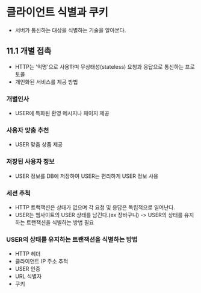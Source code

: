 # 클라이언트 식별과 쿠키
- 서버가 통신하는 대상을 식별하는 기술을 알아본다.

## 11.1 개별 접촉
- HTTP는 '익명'으로 사용하며 무상태성(stateless) 요청과 응답으로 통신하는 프로토콜
- 개인화된 서비스를 제공 방법

### 개별인사
- USER에 특화된 환영 메시지나 페이지 제공

### 사용자 맞춤 추천
- USER 맞춤 상품 제공

### 저장된 사용자 정보
- USER 정보를 DB에 저장하여 USER는 편리하게 USER 정보 사용

### 세션 추척
- HTTP 트랙잭션은 상태가 없으며 각 요청 및 응답은 독립적으로 일어난다.
- USER는 웹사이트의 USER 상태를 남긴다.(ex 장바구니)
  -> USER의 상태를 유지하는 트랜잭션을 식별하는 방법 필요

### USER의 상태를 유지하는 트랜잭션을 식별하는 방법
- HTTP 헤더
- 클라이언트 IP 주소 추적
- USER 인증
- URL 식별자
- 쿠키

  
